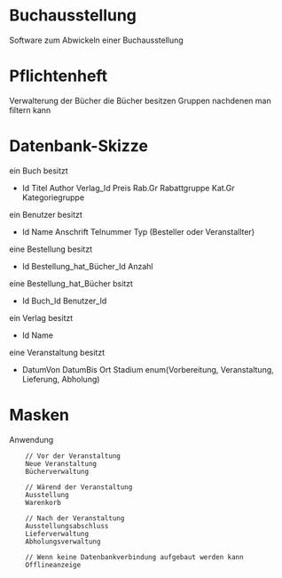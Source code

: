 # Buchausstellung
Software zum Abwickeln einer Buchausstellung


# Pflichtenheft
Verwalterung der Bücher 
die Bücher besitzen Gruppen nachdenen man filtern kann

# Datenbank-Skizze
ein Buch besitzt
+	Id
	Titel
	Author
	Verlag_Id
	Preis
	Rab.Gr Rabattgruppe
	Kat.Gr Kategoriegruppe
	
ein Benutzer besitzt
+	Id
	Name
	Anschrift
	Telnummer
	Typ		(Besteller oder Veranstallter)



eine Bestellung besitzt
+	Id
	Bestellung_hat_Bücher_Id
	Anzahl

eine Bestellung_hat_Bücher bsitzt
+	Id
	Buch_Id
	Benutzer_Id

ein Verlag besitzt
+	Id
	Name

eine Veranstaltung besitzt
+	DatumVon
	DatumBis
	Ort
	Stadium		enum(Vorbereitung, Veranstaltung, Lieferung, Abholung)


# Masken
Anwendung

		// Vor der Veranstaltung
		Neue Veranstaltung
		Bücherverwaltung

		// Wärend der Veranstaltung
		Ausstellung
		Warenkorb

		// Nach der Veranstaltung
		Ausstellungsabschluss
		Lieferverwaltung
		Abholungsverwaltung
		
		// Wenn keine Datenbankverbindung aufgebaut werden kann
		Offlineanzeige
		







